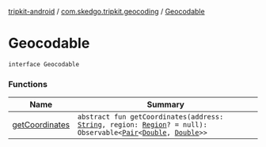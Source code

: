 [tripkit-android](../../index.md) / [com.skedgo.tripkit.geocoding](../index.md) / [Geocodable](./index.md)

# Geocodable

`interface Geocodable`

### Functions

| Name | Summary |
|---|---|
| [getCoordinates](get-coordinates.md) | `abstract fun getCoordinates(address: `[`String`](https://kotlinlang.org/api/latest/jvm/stdlib/kotlin/-string/index.html)`, region: `[`Region`](../../com.skedgo.tripkit.common.model/-region/index.md)`? = null): Observable<`[`Pair`](https://kotlinlang.org/api/latest/jvm/stdlib/kotlin/-pair/index.html)`<`[`Double`](https://kotlinlang.org/api/latest/jvm/stdlib/kotlin/-double/index.html)`, `[`Double`](https://kotlinlang.org/api/latest/jvm/stdlib/kotlin/-double/index.html)`>>` |
